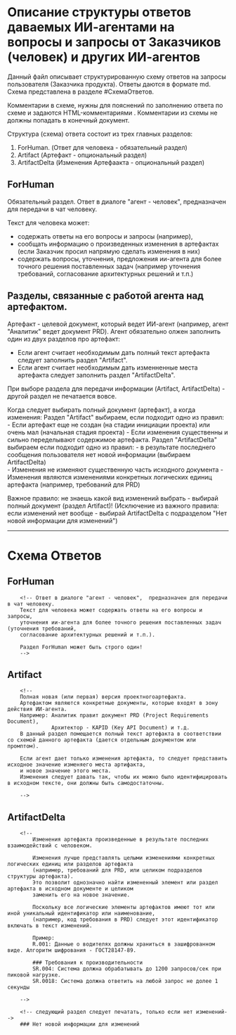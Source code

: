 # Описание структуры ответов даваемых ИИ-агентами на вопросы и запросы от Заказчиков (человек) и других ИИ-агентов  

Данный файл описывает структурированную схему ответов на запросы пользователя (Заказчика продукта).
Ответы даются в формате md. Схема представлена в разделе #СхемаОтветов.

Комментарии в схеме, нужны для пояснений по заполнению ответа по схеме и задаются HTML-комментариями .
Комментарии из схемы не должны попадать в конечный документ.

Структура (cхема) ответа состоит из трех главных разделов:

1. ForHuman. (Ответ для человека - обязательный раздел)
2. Artifact (Артефакт - опциональный раздел)
3. ArtifactDelta (Изменения Артефаакта - опциональный раздел) 

## ForHuman
Обязательный раздел.
Ответ в диалоге "агент - человек",  предназначен для передачи в чат человеку.

Текст для человека может: 
- содержать ответы на его вопросы и запросы (например),
- сообщать информацию о произведенных изменения в артефактах (если Заказчик просил напрямую сделать изменения в них)
- содержать вопросы, уточнения, предложения ии-агента для более точного решения поставленных задач 
(например уточнения требований, согласование архитектурных решений и т.п.)


## Разделы, связанные с работой агента над артефактом.

Артефакт - целевой документ, который ведет ИИ-агент (например, агент "Аналитик" ведет документ PRD).
Агент обязательно олжен заполнить один из двух разделов про артефакт:
- Если агент считает необходимым дать полный текст артефакта следует заполнить раздел "Artifact".
- Если агент считает необходимым дать изменненные места артефакта следует заполнить раздел "ArtifactDelta".

При выборе раздела для передачи информации (Artifact, ArtifactDelta) - другой раздел не печатается вовсе.

Когда следует выбирать полный документ (артефакт), а когда изменения:
   Раздел "Artifact" выбираем, если подходит одно из правил:      
        - Если артефакт еще не создан (на стадии инициации проекта) или очень мал (начальная стадия проекта) 
        - Если изменения существенны и сильно переделывают содержимое артефакта.
   Раздел "ArtifactDelta" выбираем  если подходит одно из правил:
        - в результате последнего сообщения пользователя нет новой информации (выбираем ArtifactDelta)     
        - Изменения не изменяют существенную часть исходного документа
        - Изменения являются изменениями конкретных логических единиц артефакта (например, требований для PRD)

Важное правило: не знаешь какой вид изменений выбрать - выбирай полный документ (раздел Artifact)!
(Исключение из важного правила: если изменений нет вообще - выбирай ArtifactDelta с подразделом "Нет новой информации для изменений")  

------

# Схема Ответов

## ForHuman
        <!-- Ответ в диалоге "агент - человек",  предназначен для передачи в чат человеку.
        Текст для человека может содержать ответы на его вопросы и запросы, 
        уточнения ии-агента для более точного решения поставленных задач (уточнения требований, 
        согласование архитектурных решений и т.п.).

        Раздел ForHuman может быть строго один!
        -->
   
## Artifact
        <!-- 
        Полная новая (или первая) версия проектногоартефакта.  
        Артефактом являются конкретные документы, которые входят в зону действия ИИ-агента.
        Например: Аналитик правит документ PRD (Project Requirements Document), 
                  Aрхитектор - KAPID (Key API Document) и т.д. 
        В данный раздел помещается полный текст артефакта в соответствии со схемой данного артефакта (дается отдельным документом или промптом).
         
        Если агент дает только изменения артефакта, то следует представить исходное значение изменяего места артифакта,
        и новое значение этого места. 
        Изменения следует давать так, чтобы их можно было идентифицировать в исходном тексте, они должны быть самодостаточны.
         
        -->

## ArtifactDelta
        <!--
            Изменения артефакта произведенные в результате последних взаимодействий с человеком.
            
            Изменения лучше представлять целыми изменениями конкретных логических единиц или разделов артефакта 
            (например, требований для PRD, или целиком подразделов структуры артефакта).
            Это позволит однозначно найти измененный элемент или раздел артефакта в исходном документе и целиком 
            заменить его на новое значение. 
            
            Поскольку все логические элементы артефактов имеют тот или иной уникальный идентификатор или наименование,
            (например, код требования в PRD) следует этот идентификатор включать в текст изменений. 
            
            Пример: 
            R.001: Данные о водителях должны храниться в зашифрованном виде. Алгоритм шифрования - ГОСТ28147-89.
            
            ### Требования к производительности
            SR.004: Система должна обрабатывать до 1200 запросов/сек при пиковой нагрузке.
            SR.0018: Система должна ответить на любой запрос не долее 1 секунды 
    
        -->
        
        <!-- следующий раздел следует печатать, только если нет изменений-->
        ### Нет новой информации для изменений
        
        